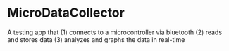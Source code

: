 # MicroDataCollector
A testing app that (1) connects to a microcontroller via bluetooth (2) reads and stores data (3) analyzes and graphs the data in real-time
